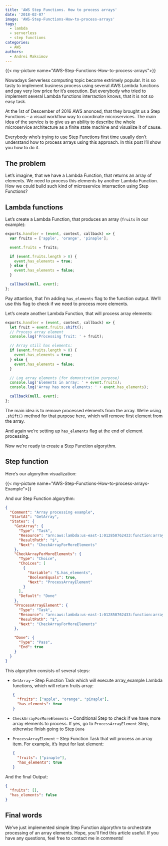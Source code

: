 ```yaml
---
title: 'AWS Step Functions. How to process arrays'
date: '2018-02-07'
image: 'AWS-Step-Functions-How-to-process-arrays'
tags:
  - lambda
  - serverless
  - step functions
categories:
  - AWS
authors:
  - Andrei Maksimov
---
```


{{< my-picture name="AWS-Step-Functions-How-to-process-arrays">}}

Nowadays Serverless computing topic become extrimely popular. It is so tasty to implement business process using several AWS Lambda functions and pay very low price for it’s execution. But everybody who tried to implement several Lambda functions interraction knows, that it is not so easy task.

At the 1st of Descember of 2016 AWS anonced, that they brought us a Step Functions – a visual workflow way to coordinate microservices. The main idea of the service is to give us an ability to describe the whole microservice architecture as a finite state machine and visualize it of cause.

Everybody who’s trying to use Step Functions first time usually don’t understand how to process arrays using this approach. In this post I’ll show you how to do it.

## The problem

Let’s imagine, that we have a Lambda Function, that returns an array of elements. We need to process this elements by another Lambda Function. How we could build such kind of microservice interraction using Step Functions?

## Lambda functions

Let’s create a Lambda Function, that produces an array (`fruits` in our example):

```js
exports.handler = (event, context, callback) => {
  var fruits = ['apple', 'orange', 'pinaple'];

  event.fruits = fruits;

  if (event.fruits.length > 0) {
    event.has_elements = true;
  } else {
    event.has_elements = false;
  }

  callback(null, event);
};
```

Pay attantion, that I’m adding `has_elements` flag to the function output. We’ll use this flag to check if we need to process more elements.

Let’s create another Lambda Function, that will process array elements:

```js
exports.handler = (event, context, callback) => {
  let fruit = event.fruits.shift();
  // Process array element
  console.log('Processing fruit: ' + fruit);

  // Array still has elements:
  if (event.fruits.length > 0) {
    event.has_elements = true;
  } else {
    event.has_elements = false;
  }

  // Log array elements (for demonstration purpose)
  console.log('Elements in array: ' + event.fruits);
  console.log('Array has more elements: ' + event.has_elements);

  callback(null, event);
};
```

The main idea is to remove processed elements from the array. We’re using `.shift()` method for that purpose here, which will remove first element from the array.

And again we’re setting up `has_elements` flag at the end of element processing.

Now we’re ready to create a Step Function algorythm.

## Step function

Here’s our algorythm visualization:

{{< my-picture name="AWS-Step-Functions-How-to-process-arrays-Example">}}

And our Step Function algorythm:

```json
{
  "Comment": "Array processing example",
  "StartAt": "GetArray",
  "States": {
    "GetArray": {
      "Type": "Task",
      "Resource": "arn:aws:lambda:us-east-1:012850762433:function:array_example",
      "ResultPath": "$",
      "Next": "CheckArrayForMoreElements"
    },
    "CheckArrayForMoreElements": {
      "Type": "Choice",
      "Choices": [
        {
          "Variable": "$.has_elements",
          "BooleanEquals": true,
          "Next": "ProcessArrayElement"
        }
      ],
      "Default": "Done"
    },
    "ProcessArrayElement": {
      "Type": "Task",
      "Resource": "arn:aws:lambda:us-east-1:012850762433:function:array_item_process_example",
      "ResultPath": "$",
      "Next": "CheckArrayForMoreElements"
    },

    "Done": {
      "Type": "Pass",
      "End": true
    }
  }
}
```

This algorythm consists of several steps:

- `GetArray` – Step Function Task which will execute array_example Lambda functions, which will return fruits array:

  ```json
  {
    "fruits": ["apple", "orange", "pinaple"],
    "has_elements": true
  }
  ```

- `CheckArrayForMoreElements` – Conditional Step to check if we have more array elements to process. If yes, go to `ProcessArrayElement` Step, otherwise finish going to Step `Done`
- `ProcessArrayElement` – Step Function Task that will process an array item. For example, it’s Input for last element:

  ```json
  {
    "fruits": ["pinaple"],
    "has_elements": true
  }
  ```

And the final Output:

```json
{
  "fruits": [],
  "has_elements": false
}
```

## Final words

We’ve just implemented simple Step Function algorythm to orchestrate processing of an array elements. Hope, you’ll find this article useful. If you have any questions, feel free to contact me in comments!
